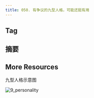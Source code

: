 ```yaml
---
title: 050. 有争议的九型人格，可能还挺有用
---
```


## Tag



## 摘要



## More Resources

九型人格示意图

![9_personality](http://pic.pimg.tw/ennjulie/1404444410-809366953_n.jpg)

## 